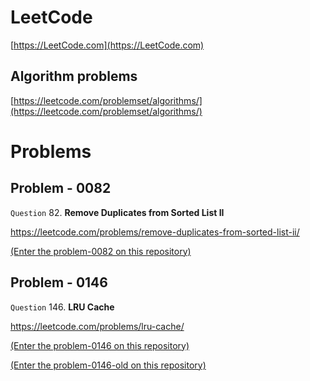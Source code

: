 
# LeetCode

[https://LeetCode.com](https://LeetCode.com)

## Algorithm problems

[https://leetcode.com/problemset/algorithms/](https://leetcode.com/problemset/algorithms/)

# Problems

## Problem - 0082

`Question` 82. **Remove Duplicates from Sorted List II**

https://leetcode.com/problems/remove-duplicates-from-sorted-list-ii/

[(Enter the problem-0082 on this repository)](./problem-0082-RemoveDuplicatesItem/)

## Problem - 0146

`Question` 146. **LRU Cache**

https://leetcode.com/problems/lru-cache/

[(Enter the problem-0146 on this repository)](./problem-0146-LRUCache/)

[(Enter the problem-0146-old on this repository)](./problem-0146-LRUCache-old/)
